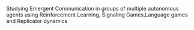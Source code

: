 Studying Emergent Communication in groups of multiple autonomous agents using Reinforcement Learning, Signaling Games,Language games and Replicator dynamics
